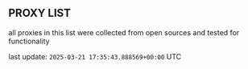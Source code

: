 ## PROXY LIST

all proxies in this list were collected from open sources and tested for functionality

last update: `2025-03-21 17:35:43.888569+00:00` UTC